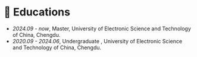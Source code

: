 
# 📖 Educations
- *2024.09 - now*, Master, University of Electronic Science and Technology of China, Chengdu.
- *2020.09 - 2024.06*, Undergraduate , University of Electronic Science and Technology of China, Chengdu.
